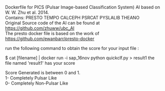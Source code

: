 Dockerfile for PICS (Pulsar Image-based Classification System) AI based on W. W. Zhu et al. 2014. \
Contains: PRESTO TEMPO CALCEPH PSRCAT PYSLALIB THEANO \
Original Source code of the AI can be found at https://github.com/zhuww/ubc_AI \
The presto docker file is based on the work of https://github.com/ewanbarr/presto-docker




run the following command to obtain the score for your input file :

$ cat [filename] | docker run -i sap_16nov python quickclf.py > result1
the file  named 'result1' has your score 

Score Generated is between 0 and 1. \
1- Completely Pulsar Like \
0- Completely Non-Pulsar Like

